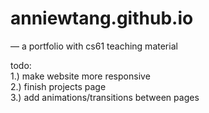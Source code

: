 # anniewtang.github.io
— a portfolio with cs61 teaching material

todo: <br>
1.) make website more responsive <br>
2.) finish projects page <br>
3.) add animations/transitions between pages <br>
